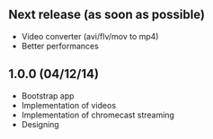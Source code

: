## Next release (as soon as possible)
* Video converter (avi/flv/mov to mp4)
* Better performances

## 1.0.0 (04/12/14)
* Bootstrap app
* Implementation of videos
* Implementation of chromecast streaming
* Designing

